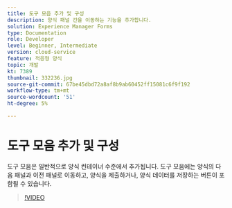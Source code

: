 ```yaml
---
title: 도구 모음 추가 및 구성
description: 양식 패널 간을 이동하는 기능을 추가합니다.
solution: Experience Manager Forms
type: Documentation
role: Developer
level: Beginner, Intermediate
version: cloud-service
feature: 적응형 양식
topic: 개발
kt: 7389
thumbnail: 332236.jpg
source-git-commit: 67be45dbd72a8af8b9ab60452ff15081c6f9f192
workflow-type: tm+mt
source-wordcount: '51'
ht-degree: 5%

---
```



# 도구 모음 추가 및 구성

도구 모음은 일반적으로 양식 컨테이너 수준에서 추가됩니다. 도구 모음에는 양식의 다음 패널과 이전 패널로 이동하고, 양식을 제출하거나, 양식 데이터를 저장하는 버튼이 포함될 수 있습니다.

>[!VIDEO](https://video.tv.adobe.com/v/332236?quality=12&learn=on)

